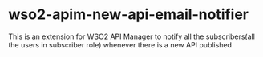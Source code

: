 # wso2-apim-new-api-email-notifier
This is an extension for WSO2 API Manager to notify all the subscribers(all the users in subscriber role) whenever there is a new API published
